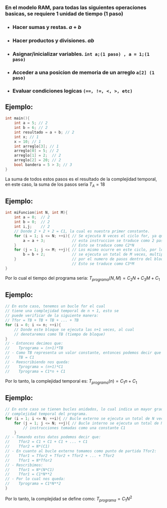 ### En el modelo RAM, para todas las siguientes operaciones basicas, se requiere 1 unidad de tiempo (1 paso)
- ### Hacer sumas y restas. $a + b$
- ### Hacer productos y divisiones. $ab$
- ### Asignar/inicializar variables. ``int a;(1 paso) , a = 1;(1 paso)``
- ### Acceder a una posicion de memoria de un arreglo ``a[2] (1 paso)`` 
- ### Evaluar condiciones logicas ``(==, !=, <, >, etc)``
## Ejemplo:

```c
int main(){
	int a = 5; // 2
	int b = 6; // 2
	int resultado = a + b; // 2
	int x; // 1
	x = 10; // 1
	int arreglo[3]; // 1
	arreglo[0] = 5; // 2
	arreglo[1] = 2;  // 2
	arreglo[2] = 20; // 2
	bool bandera = 5 > 3; // 3
}
```
 La suma de todos estos pasos es el resultado de la complejidad temporal, en este caso, la suma de los pasos seria $T_{A} = 18$
## Ejemplo:

```c
int miFuncion(int N, int M){
	int a = 0;  // 2
	int b = 0;  // 2
	int i,j;    // 2
	// Donde 2 + 2 + 2 = C1, la cual es nuestra primer constante.
	for (i = 1; i <= N; ++i){ // Se ejecuta N veces el ciclo for, ya que
		a = a + 3;            // esta instruccion se traduce como 2 pasos
	}                         // Esto se traduce como C2*N
	for (j = 1; j <= M; ++j){ // Los mismo ocurre en este ciclo, por lo cual
		b = b + 2;            // se ejecuta un total de M veces, multiplicado
	}                         // por el numero de pasos dentro del bloque.
	                          // Esto se traduce como C3*M
}
```
Por lo cual el tiempo del programa seria: $T_{programa}(N, M) = C_{2}N + C_{3}M + C_{1}$

## Ejemplo:

```c
// En este caso, tenemos un bucle for el cual
// tiene una complejidad temporal de n + 1, esto se
// puede verificar de la siguiente manera:
// Tfor = TB + TB + TB + ... + TB
for (i = 0; i <= n; ++i){
	// Donde este bloque se ejecuta las n+1 veces, al cual 
	// denotaremos como TB (tiempo de bloque)
}
// - Entonces decimos que:
//    Tprograma = (n+1)*TB
// - Como TB representa un valor constante, entonces podemos decir que 
//    TB = C1
// - Reescribiendo nos queda:
//    Tprograma = (n+1)*C1
//    Tprograma = C1*n + C1
```
Por lo tanto, la complejidad temporal es: $T_{programa}(n) = C_{1}n + C_{1}$

## Ejemplo:

```c
// En este caso se tienen bucles anidados, lo cual indica un mayor grado en la 
// complejidad temporal del programa.
for (i = 1; i <= N; ++i){ // Bucle externo se ejecuta un total de N veces. (Tfor1) 
	for (j = 1; j <= N; ++j){ // Bucle interno se ejecuta un total de N veces. (Tfor2)
		// instrucciones tomadas como una constante C1
	}
// - Tomando estos datos podemos decir que:
//    Tfor2 = C1 + C1 + C1 + ... + C1
//    Tfor2 = N*(C1)
// - En cuanto al bucle externo tomamos como punto de partida Tfor2:
//    Tfor1 = Tfor2 + Tfor2 + Tfor2 + ... + Tfor2
//    Tfor1 = N*Tfor2
// - Rescribimos: 
//    Tfor1 = N*(N*C1)
//    Tfor1 = C1*N**2
// - Por lo cual nos queda:
//    Tprograma = C1*N**2
}

```

Por lo tanto, la complejidad se define como: $T_{programa} = C_{1}N^{2}$